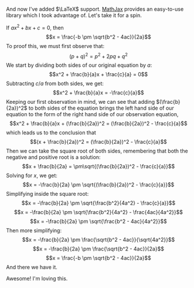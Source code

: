 And now I've added $\LaTeX$ support. [MathJax](http://www.mathjax.org/) provides an easy-to-use library which I took advantage of. Let's take it for a spin.

If $ax^2 + bx + c = 0$, then $$x = \frac{-b \pm \sqrt{b^2 - 4ac}}{2a}$$
To proof this, we must first observe that: $$(p + q)^2 = p^2 + 2pq + q^2$$
We start by dividing both sides of our original equation by $a$:
$$x^2 + \frac{b}{a}x + \frac{c}{a} = 0$$
Subtracting $c/a$ from both sides, we get:
$$x^2 + \frac{b}{a}x = -\frac{c}{a}$$
Keeping our first observation in mind, we can see that adding $(\frac{b}{2a})^2$ to both sides of the equation brings the left hand side of our equation to the form of the right hand side of our observation equation,
$$x^2 + \frac{b}{a}x + (\frac{b}{2a})^2 = (\frac{b}{2a})^2 - \frac{c}{a}$$
which leads us to the conclusion that
$$(x + \frac{b}{2a})^2 = (\frac{b}{2a})^2 - \frac{c}{a}$$
Then we can take the square root of both sides, remembering that both the negative and positive root is a solution:
$$x + \frac{b}{2a} = \pm\sqrt{(\frac{b}{2a})^2 - \frac{c}{a}}$$
Solving for $x$, we get:
$$x = -\frac{b}{2a} \pm \sqrt{(\frac{b}{2a})^2 - \frac{c}{a}}$$
Simplifying inside the square root:
$$x = -\frac{b}{2a} \pm \sqrt{\frac{b^2}{4a^2} - \frac{c}{a}}$$
$$x = -\frac{b}{2a} \pm \sqrt{\frac{b^2}{4a^2} - \frac{4ac}{4a^2}}$$
$$x = -\frac{b}{2a} \pm \sqrt{\frac{b^2 - 4ac}{4a^2}}$$
Then more simplifying:
$$x = -\frac{b}{2a} \pm \frac{\sqrt{b^2 - 4ac}}{\sqrt{4a^2}}$$
$$x = -\frac{b}{2a} \pm \frac{\sqrt{b^2 - 4ac}}{2a}$$
$$x = \frac{-b \pm \sqrt{b^2 - 4ac}}{2a}$$
And there we have it.

Awesome! I'm loving this.